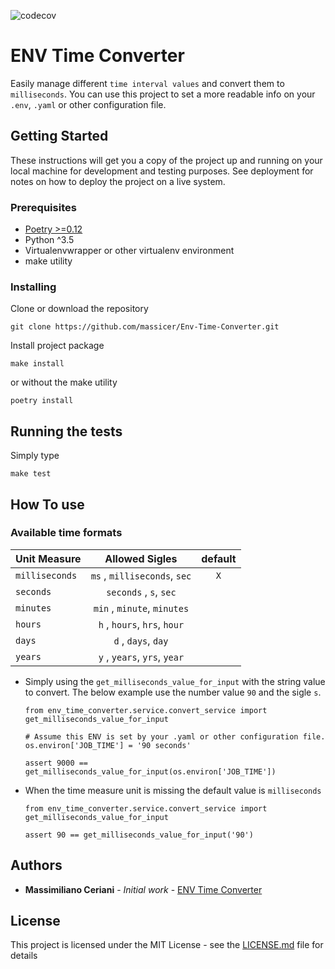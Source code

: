 ![codecov](https://codecov.io/gh/massicer/Env-Time-Converter/branch/master/graph/badge.svg)

# ENV Time Converter

Easily manage different `time interval values`  and convert them to `milliseconds`. You can use this project to set a more readable info on your `.env`, `.yaml` or other configuration file.

## Getting Started

These instructions will get you a copy of the project up and running on your local machine for development and testing purposes. See deployment for notes on how to deploy the project on a live system.

### Prerequisites

- [Poetry >=0.12](https://python-poetry.org)
- Python ^3.5
- Virtualenvwrapper or other virtualenv environment
- make utility

### Installing

Clone or download the repository

```
git clone https://github.com/massicer/Env-Time-Converter.git
```

Install project package
```
make install
```

or without the make utility
```
poetry install
```
## Running the tests

Simply type
```
make test
```
## How To use

### Available time formats
| Unit Measure       | Allowed Sigles | default |
| ------------- |:-----:| :-----:|
| `milliseconds`  | `ms` , `milliseconds`, `sec`| `X`
| `seconds`  | `seconds` , `s`, `sec`|
| `minutes`  | `min` , `minute`, `minutes`|
| `hours`  | `h` , `hours`, `hrs`, `hour`|
| `days`  | `d` , `days`, `day`|
| `years`  | `y` , `years`, `yrs`, `year`|



 - Simply using the `get_milliseconds_value_for_input` with the string value to convert. The below example use the number value `90` and the sigle `s`. 
 
    ```
    from env_time_converter.service.convert_service import get_milliseconds_value_for_input
    
    # Assume this ENV is set by your .yaml or other configuration file.
    os.environ['JOB_TIME'] = '90 seconds' 

    assert 9000 == get_milliseconds_value_for_input(os.environ['JOB_TIME'])
    ```

- When the time measure unit is missing the default value is `milliseconds`

    ```
    from env_time_converter.service.convert_service import get_milliseconds_value_for_input
    
    assert 90 == get_milliseconds_value_for_input('90')
    ```


## Authors

* **Massimiliano Ceriani** - *Initial work* - [ENV Time Converter](https://github.com/massicer/Env-Time-Converter)

## License

This project is licensed under the MIT License - see the [LICENSE.md](LICENSE.md) file for details

